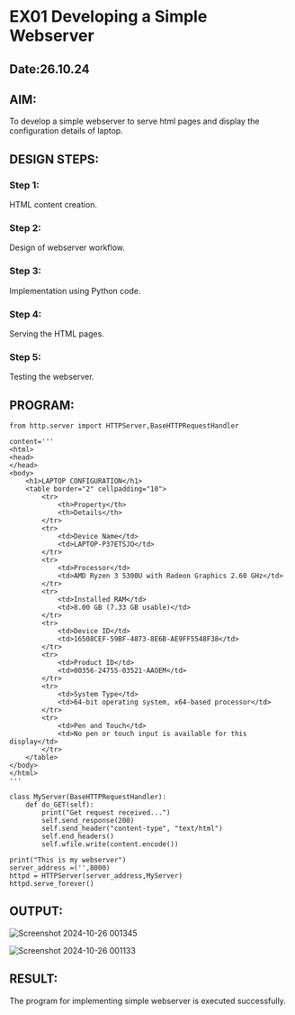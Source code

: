 # EX01 Developing a Simple Webserver
## Date:26.10.24

## AIM:
To develop a simple webserver to serve html pages and display the configuration details of laptop.

## DESIGN STEPS:
### Step 1: 
HTML content creation.

### Step 2:
Design of webserver workflow.

### Step 3:
Implementation using Python code.

### Step 4:
Serving the HTML pages.

### Step 5:
Testing the webserver.

## PROGRAM:
```
from http.server import HTTPServer,BaseHTTPRequestHandler

content='''
<html>
<head>
</head>
<body>
    <h1>LAPTOP CONFIGURATION</h1>
    <table border="2" cellpadding="10">
        <tr>
            <th>Property</th>
            <th>Details</th>
        </tr>
        <tr>
            <td>Device Name</td>
            <td>LAPTOP-P37ETSJO</td>
        </tr>
        <tr>
            <td>Processor</td>
            <td>AMD Ryzen 3 5300U with Radeon Graphics 2.60 GHz</td>
        </tr>
        <tr>
            <td>Installed RAM</td>
            <td>8.00 GB (7.33 GB usable)</td>
        </tr>
        <tr>
            <td>Device ID</td>
            <td>16508CEF-59BF-4873-8E6B-AE9FF5548F38</td>
        </tr>
        <tr>
            <td>Product ID</td>
            <td>00356-24755-03521-AAOEM</td>
        </tr>
        <tr>
            <td>System Type</td>
            <td>64-bit operating system, x64-based processor</td>
        </tr>
        <tr>
            <td>Pen and Touch</td>
            <td>No pen or touch input is available for this display</td>
        </tr>
    </table>
</body>
</html>
'''

class MyServer(BaseHTTPRequestHandler):
    def do_GET(self):
        print("Get request received...")
        self.send_response(200) 
        self.send_header("content-type", "text/html")       
        self.end_headers()
        self.wfile.write(content.encode())

print("This is my webserver") 
server_address =('',8000)
httpd = HTTPServer(server_address,MyServer)
httpd.serve_forever()
```

## OUTPUT:
![Screenshot 2024-10-26 001345](https://github.com/user-attachments/assets/409ffc8a-8c71-400e-8874-607d6de142f8)

![Screenshot 2024-10-26 001133](https://github.com/user-attachments/assets/60e820b3-2249-4219-9ff3-c5fc4a4bcbcb)


## RESULT:
The program for implementing simple webserver is executed successfully.
